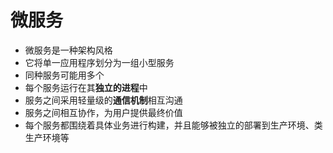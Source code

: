 # 微服务

- 微服务是一种架构风格
- 它将单一应用程序划分为一组小型服务
- 同种服务可能用多个
- 每个服务运行在其**独立的进程**中
- 服务之间采用轻量级的**通信机制**相互沟通
- 服务之间相互协作，为用户提供最终价值
- 每个服务都围绕着具体业务进行构建，并且能够被独立的部署到生产环境、类生产环境等
